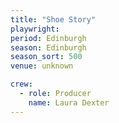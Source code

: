```yaml
---
title: "Shoe Story"
playwright:
period: Edinburgh
season: Edinburgh
season_sort: 500
venue: unknown

crew:
  - role: Producer
    name: Laura Dexter
---
```

